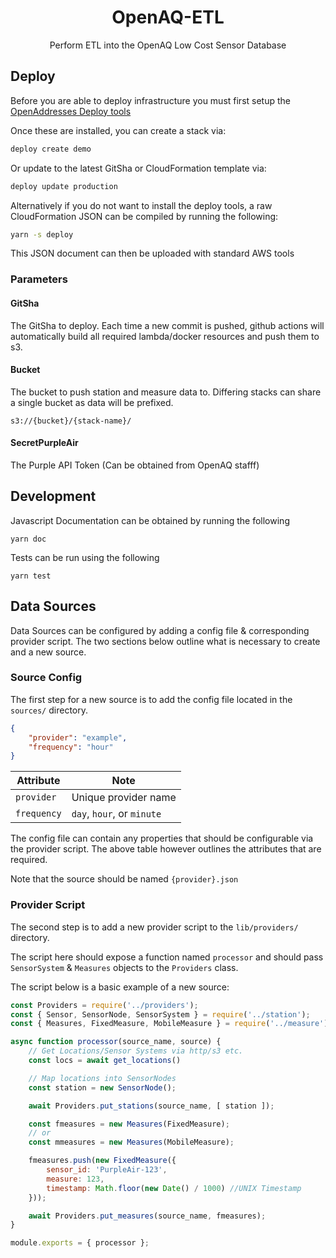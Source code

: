 <h1 align=center>OpenAQ-ETL</h1>

<p align=center>Perform ETL into the OpenAQ Low Cost Sensor Database</p>

## Deploy

Before you are able to deploy infrastructure you must first setup the [OpenAddresses Deploy tools](https://github.com/openaddresses/deploy)

Once these are installed, you can create a stack via:

```sh
deploy create demo
```

Or update to the latest GitSha or CloudFormation template via:

```sh
deploy update production
```

Alternatively if you do not want to install the deploy tools, a raw CloudFormation JSON can be compiled by running the following:

```sh
yarn -s deploy
```

This JSON document can then be uploaded with standard AWS tools

### Parameters

#### GitSha

The GitSha to deploy. Each time a new commit is pushed, github actions will automatically
build all required lambda/docker resources and push them to s3.

#### Bucket

The bucket to push station and measure data to. Differing stacks can share a single bucket as data will be prefixed.

```
s3://{bucket}/{stack-name}/
```

#### SecretPurpleAir

The Purple API Token (Can be obtained from OpenAQ stafff)

## Development

Javascript Documentation can be obtained by running the following

```
yarn doc
```

Tests can be run using the following

```
yarn test
```

## Data Sources

Data Sources can be configured by adding a config file & corresponding provider script. The two sections below
outline what is necessary to create and a new source.

### Source Config

The first step for a new source is to add the config file located in the `sources/` directory.


```json
{
    "provider": "example",
    "frequency": "hour"
}
```

| Attribute   | Note                       |
| ----------- | -------------------------- |
| `provider`  | Unique provider name       |
| `frequency` | `day`, `hour`, or `minute` |


The config file can contain any properties that should be configurable via the
provider script. The above table however outlines the attributes that are required.

Note that the source should be named `{provider}.json`

### Provider Script

The second step is to add a new provider script to the `lib/providers/` directory.

The script here should expose a function named `processor` and should pass
`SensorSystem` & `Measures` objects to the `Providers` class.

The script below is a basic example of a new source:


```js
const Providers = require('../providers');
const { Sensor, SensorNode, SensorSystem } = require('../station');
const { Measures, FixedMeasure, MobileMeasure } = require('../measure');

async function processor(source_name, source) {
    // Get Locations/Sensor Systems via http/s3 etc.
    const locs = await get_locations()

    // Map locations into SensorNodes
    const station = new SensorNode();

    await Providers.put_stations(source_name, [ station ]);

    const fmeasures = new Measures(FixedMeasure);
    // or
    const mmeasures = new Measures(MobileMeasure);

    fmeasures.push(new FixedMeasure({
        sensor_id: 'PurpleAir-123',
        measure: 123,
        timestamp: Math.floor(new Date() / 1000) //UNIX Timestamp
    }));

    await Providers.put_measures(source_name, fmeasures);
}

module.exports = { processor };
```
